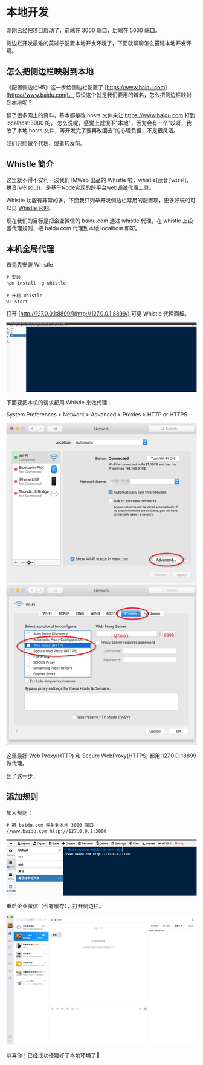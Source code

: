 # 本地开发

刚刚已经把项目启动了，前端在 3000 端口，后端在 5000 端口。

侧边栏开发最难的莫过于配置本地开发环境了，下面就聊聊怎么搭建本地开发环境。

## 怎么把侧边栏映射到本地

《配置侧边栏H5》这一步给侧边栏配置了 [https://www.baidu.com](https://www.baidu.com)。
假设这个就是我们要用的域名，怎么把侧边栏映射到本地呢？

翻了很多网上的资料，基本都是改 hosts 文件来让 https://www.baidu.com 打到 localhost:3000 的。
怎么说呢，感觉上就很不"本地"，因为会有一个"哎呀，我改了本地 hosts 文件，等开发完了要再改回去"的心理负担，不是很灵活。

我们只想做个代理、或者转发呀。

## Whistle 简介

这里就不得不安利一波我们 IMWeb 出品的 Whistle 啦，whistle(读音[ˈwɪsəl]，拼音[wēisǒu])，是基于Node实现的跨平台web调试代理工具。

Whistle 功能有非常的多，下面我只列举开发侧边栏常用的配置项，更多好玩的可以见 [Whistle 官网](https://wproxy.org/whistle/)。

现在我们的目标是把企业微信的 baidu.com 通过 whistle 代理，在 whistle 上设置代理规则，把 baidu.com 代理到本地 localhost 即可。

## 本机全局代理

首先先安装 Whistle

```shell
# 安装
npm install -g whistle

# 开启 Whistle
w2 start
```

打开 [http://127.0.0.1:8899/](http://127.0.0.1:8899/) 可见 Whistle 代理面板。

![](./images/whistle.png)

下面要把本机的请求都用 Whistle 来做代理：

System Preferences > Network > Advanced > Proxies > HTTP or HTTPS

![](./images/mac-proxy-1.jpg)
![](./images/mac-proxy-2.jpg)

这里最好 Web Proxy(HTTP) 和 Secure WebProxy(HTTPS) 都用 127.0.0.1:8899 做代理。

到了这一步，

## 添加规则

加入规则：

```
# 把 baidu.com 映射到本地 3000 端口
//www.baidu.com http://127.0.0.1:3000
```

![](./images/whistle_rules.png)

重启企业微信（会有缓存），打开侧边栏。

![](./images/whistle_result.png)

恭喜你！已经成功搭建好了本地环境了👏
